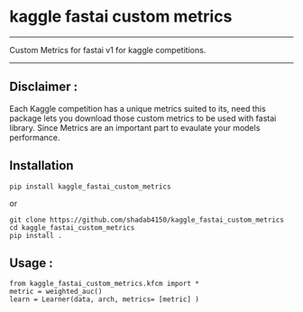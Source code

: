 # kaggle fastai custom metrics
***

Custom Metrics for fastai v1 for kaggle competitions.

***
## Disclaimer :

Each Kaggle competition has a unique metrics suited to its, need this package lets you download those custom metrics to be used with fastai library.
Since Metrics are an important part to evaulate your models performance.

## Installation 

```
pip install kaggle_fastai_custom_metrics
```

or

```
git clone https://github.com/shadab4150/kaggle_fastai_custom_metrics
cd kaggle_fastai_custom_metrics
pip install .
```
## Usage :

```
from kaggle_fastai_custom_metrics.kfcm import *
metric = weighted_auc()
learn = Learner(data, arch, metrics= [metric] )
```



